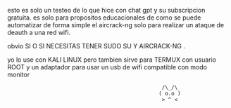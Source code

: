 esto es solo un testeo de lo que hice con chat gpt y su subscripcion gratuita. es solo para propositos educacionales 
de como se puede automatizar de forma simple el aircrack-ng solo para realizar un ataque de deauth a una red wifi.

obvio SI O SI NECESITAS TENER SUDO SU Y AIRCRACK-NG .

yo lo use con KALI LINUX pero tambien sirve para TERMUX con usuario ROOT  y un adaptador para usar un usb de wifi compatible con modo monitor

                        
                      
                                                     /\_/\
                                                    ( o.o )
                                                     > ^ <
                      

